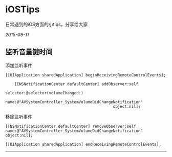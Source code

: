 # iOSTips
日常遇到的iOS方面的小tips，分享给大家


_2015-09-11_

## 监听音量键时间

添加监听事件

	[[UIApplication sharedApplication] beginReceivingRemoteControlEvents];
        
        [[NSNotificationCenter defaultCenter] addObserver:self
                                                 selector:@selector(volumeChanged:)
                                                     name:@"AVSystemController_SystemVolumeDidChangeNotification"
                                                   object:nil];
                                                   
移除监听事件

	[[NSNotificationCenter defaultCenter] removeObserver:self name:@"AVSystemController_SystemVolumeDidChangeNotification" object:nil];
    
    [[UIApplication sharedApplication] endReceivingRemoteControlEvents];
    
----    
                                       



